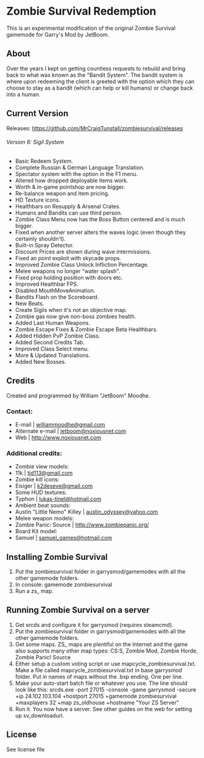 # Zombie Survival Redemption

This is an experimental modification of the original Zombie Survival gamemode for Garry's Mod by JetBoom.

## About

Over the years I kept on getting countless requests to rebuild and bring
back to what was known as the "Bandit System".
The bandit system is where upon redeeming the client is greeted
with the option which they can choose to stay as
a bandit (which can help or kill humans) or change back into a human.

## Current Version
Releases: https://github.com/MrCraigTunstall/zombiesurvival/releases

###### Version 6: Sigil System

- Basic Redeem System.
- Complete Russian & German Language Translation.
- Spectator system with the option in the F1 menu.
- Altered how dropped deployable items work.
- Worth & in-game pointshop are now bigger.
- Re-balance weapon and item pricing.
- HD Texture icons.
- Healthbars on Resupply & Arsenal Crates.
- Humans and Bandits can use third person.
- Zombie Class Menu now has the Boss Button centered and is much bigger.
- Fixed when another server alters the waves logic (even though they certainly shouldn't).
- Built-in Spray Detector.
- Discount Prices are shown during wave intermissions.
- Fixed an point exploit with skycade props.
- Improved Zombie Class Unlock Infliction Percentage.
- Melee weapons no longer "water splash".
- Fixed prop holding position with doors etc.
- Improved Healthbar FPS.
- Disabled MouthMoveAnimation.
- Bandits Flash on the Scoreboard.
- New Beats.
- Create Sigils when it's not an objective map.
- Zombie gas now give non-boss zombies health.
- Added Last Human Weapons.
- Zombie Escape Fixes & Zombie Escape Beta Healthbars.
- Added Hidden PvP Zombie Class.
- Added Second Credits Tab.
- Improved Class Select menu.
- More & Updated Translations.
- Added New Bosses.

## Credits

Created and programmed by William "JetBoom" Moodhe.

### Contact:
- E-mail | williammoodhe@gmail.com
- Alternate e-mail | jetboom@noxiousnet.com
- Web | http://www.noxiousnet.com

### Additional credits:
- Zombie view models:
 - 11k | tjd113@gmail.com
- Zombie kill icons:
 - Eisiger | k2deseve@gmail.com
- Some HUD textures:
 - Typhon | lukas-tinel@hotmail.com
- Ambient beat sounds:
 - Austin "Little Nemo" Killey | austin_odyssey@yahoo.com
- Melee weapon models:
 - Zombie Panic: Source | http://www.zombiepanic.org/
- Board Kit model:
 - Samuel | samuel_games@hotmail.com

## Installing Zombie Survival

1. Put the zombiesurvival folder in garrysmod/gamemodes with all the other gamemode folders.
2. In console: gamemode zombiesurvival
3. Run a zs_ map.


## Running Zombie Survival on a server

1. Get srcds and configure it for garrysmod (requires steamcmd).
2. Put the zombiesurvival folder in garrysmod/gamemodes with all the other gamemode folders.
3. Get some maps. ZS_ maps are plentiful on the Internet and the game also supports many other map types: CS:S, Zombie Mod, Zombie Horde, Zombie Panic! Source
4. Either setup a custom voting script or use mapcycle_zombiesurvival.txt. Make a file called mapcycle_zombiesurvival.txt in base garrysmod folder. Put in names of maps without the .bsp ending. One per line.
5. Make your auto-start batch file or whatever you use. The line should look like this:
srcds.exe -port 27015 -console -game garrysmod -secure +ip 24.102.103.104 +hostport 27015 +gamemode zombiesurvival +maxplayers 32 +map zs_oldhouse +hostname "Your ZS Server"
6. Run it. You now have a server. See other guides on the web for setting up sv_downloadurl.

## License

See license file
